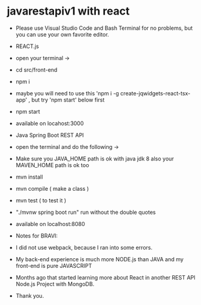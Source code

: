 # javarestapiv1 with react

- Please use Visual Studio Code and Bash Terminal for no problems, but you can use your own favorite editor.

- REACT.js

- open your terminal ->
- cd src/front-end
- npm i
- maybe you will need to use this 'npm i -g create-jqwidgets-react-tsx-app' , but try 'npm start' below first
- npm start
- available on locahost:3000

- Java Spring Boot REST API

- open the terminal and do the following ->
- Make sure you JAVA_HOME path is ok with java jdk 8 also your MAVEN_HOME path is ok too
- mvn install
- mvn compile ( make a class )
- mvn test ( to test it )
- "./mvnw spring boot run" run without the double quotes
- available on localhost:8080


- Notes for BRAVI:
- I did not use webpack, because I ran into some errors.
- My back-end experience is much more NODE.js than JAVA and my front-end is pure JAVASCRIPT
- Months ago that started learning more about React in another REST API Node.js Project with MongoDB.

- Thank you.
